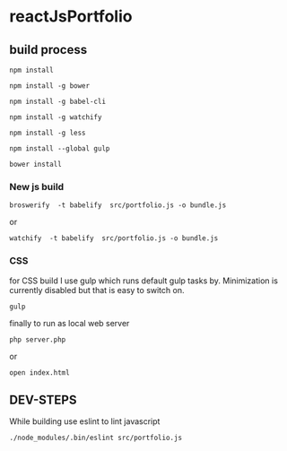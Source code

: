 # reactJsPortfolio


## build process


```
npm install

npm install -g bower

npm install -g babel-cli

npm install -g watchify

npm install -g less

npm install --global gulp

bower install
```

### New js build
`broswerify  -t babelify  src/portfolio.js -o bundle.js`

or

`watchify  -t babelify  src/portfolio.js -o bundle.js`


### CSS

for CSS build I use gulp which runs default gulp tasks by. Minimization is currently disabled but that is easy to switch on.

`
gulp
`


finally to run as local web server

`php server.php`

or

`open index.html`


## DEV-STEPS

While building use eslint to lint javascript

`./node_modules/.bin/eslint src/portfolio.js`